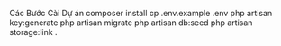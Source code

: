 Các Bước Cài Dự án
composer install
cp .env.example .env
php artisan key:generate
php artisan migrate
php artisan db:seed
php artisan storage:link
.